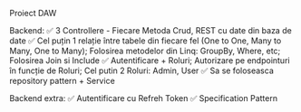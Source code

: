 Proiect DAW

Backend:
  ✅ 3 Controllere - Fiecare Metoda Crud, REST cu date din baza de date
  ✅ Cel puțin 1 relație între tabele din fiecare fel (One to One, Many to Many, One to Many); Folosirea metodelor din Linq: GroupBy, Where, etc; Folosirea Join si Include
  ✅ Autentificare + Roluri; Autorizare pe endpointuri în funcție de Roluri; Cel putin 2 Roluri: Admin, User
  ✅ Sa se foloseasca repository pattern + Service

Backend extra:
  ✅ Autentificare cu Refreh Token
  ✅ Specification Pattern

